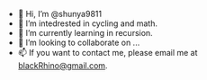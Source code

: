 - 👋 Hi, I’m @shunya9811
- 👀 I’m intedrested in cycling and math.
- 🌱 I’m currently learning in recursion.
- 💞️ I’m looking to collaborate on ...
- 📫 If you want to contact me, please email me at blackRhino@gmail.com.

<!---
shunya9811/shunya9811 is a ✨ special ✨ repository because its `README.md` (this file) appears on your GitHub profile.
You can click the Preview link to take a look at your changes.
--->
